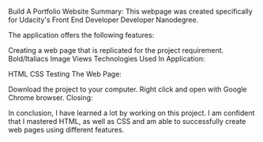 Build A Portfolio Website
Summary:
This webpage was created specifically for Udacity's Front End Developer Developer Nanodegree.

The application offers the following features:

Creating a web page that is replicated for the project requirement.
Bold/Italiacs
Image Views
Technologies Used In Application:

HTML
CSS
Testing The Web Page:

Download the project to your computer.
Right click and open with Google Chrome browser.
Closing:

In conclusion, I have learned a lot by working on this project. I am confident that I mastered HTML, as well as CSS and am able to successfully create web pages using different features.
